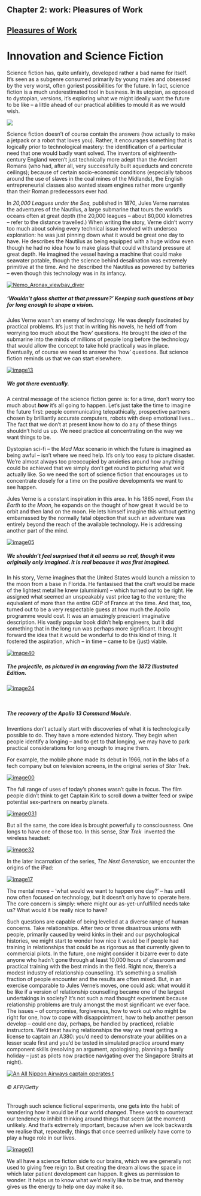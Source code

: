 Chapter  2: work: Pleasures of Work
----------------------------------

[Pleasures of Work](../category/work/pleasures-of-work/index.html)
------------------------------------------------------------------

Innovation and Science Fiction
==============================

Science fiction has, quite unfairly, developed rather a bad name for itself. It’s seen as a subgenre consumed primarily by young males and obsessed by the very worst, often goriest possibilities for the future. In fact, science fiction is a much underestimated tool in business. In its utopian, as opposed to dystopian, versions, it’s exploring what we might ideally want the future to be like – a little ahead of our practical abilities to mould it as we would wish.

![](http://i0.wp.com/img1.mxstatic.com/wallpapers/3fe7394fd670b9b7311b5be52e2a8048_large.jpeg?resize=717%2C404)

<span class="s1">Science fiction doesn’t of course contain the answers (how actually to make a jetpack or a robot that loves you). Rather, it encourages something that is logically prior to technological mastery: the identification of a particular need that one would badly want solved. The inventors of eighteenth-century England weren’t just technically more adept than the Ancient Romans (who had, after all, very successfully built aqueducts and concrete ceilings); because of certain socio-economic conditions (especially taboos around the use of slaves in the coal mines of the Midlands), the English entrepreneurial classes also wanted steam engines rather more urgently than their Roman predecessors ever had.</span>

<span class="s1">In *20,000 Leagues under the Sea,* published in 1870, Jules Verne narrates the adventures of the Nautilus, a large submarine that tours the world’s oceans often at great depth (the 20,000 leagues – about 80,000 kilometres – refer to the distance travelled.) When writing the story, Verne didn’t worry too much about solving every technical issue involved with undersea exploration: he was just pinning down what it would be great one day to have. He describes the Nautilus as being equipped with a huge widow even though he had no idea how to make glass that could withstand pressure at great depth. He imagined the vessel having a machine that could make seawater potable, though the science behind desalination was extremely primitive at the time. And he described the Nautilus as powered by batteries – even though this technology was in its infancy.</span>

[![Nemo\_Aronax\_viewbay\_diver](http://i0.wp.com/www.thebookoflife.org/wp-content/uploads/2015/05/Nemo_Aronax_viewbay_diver.jpg?resize=635%2C575)](http://i0.wp.com/www.thebookoflife.org/wp-content/uploads/2015/05/Nemo_Aronax_viewbay_diver.jpg)

##### <span class="s1">‘Wouldn’t glass shatter at that pressure?’ Keeping such questions at bay for long enough to shape a vision.</span>

<span class="s1">Jules Verne wasn’t an enemy of technology. He was deeply fascinated by practical problems. It’s just that in writing his novels, he held off from worrying too much about the ‘how’ questions. He brought the *idea* of the submarine into the minds of millions of people long before the technology that would allow the concept to take hold practically was in place. Eventually, of course we need to answer the ‘how’ questions. But science fiction reminds us that we can start elsewhere. </span>

[![image13](http://i1.wp.com/www.thebookoflife.org/wp-content/uploads/2015/05/image13.png?resize=635%2C298)](http://i2.wp.com/www.thebookoflife.org/wp-content/uploads/2015/05/image13.png)

##### We got there eventually.

A central message of the science fiction genre is: for a time, don’t worry too much about ***how*** it’s all going to happen. Let’s just take the time to imagine the future first: people communicating telepathically, prospective partners chosen by brilliantly accurate computers, robots with deep emotional lives… The fact that we don’t at present know how to do any of these things shouldn’t hold us up. We need practice at concentrating on the way we want things to be.

<span class="s1">Dystopian sci-fi – the *Mad Max* scenario in which the future is imagined as being awful – isn’t where we need help. It’s only too easy to picture disaster. We’re almost always too preoccupied by anxieties around how anything could be achieved that we simply don’t get round to picturing what we’d actually like. So we need the sort of science fiction that encourages us to concentrate closely for a time on the positive developments we want to see happen. </span>

<span class="s1">Jules Verne is a constant inspiration in this area. In his 1865 novel, *From the Earth to the Moon*, he expands on the thought of how great it would be to orbit and then land on the moon. He lets himself imagine this without getting embarrassed by the normally fatal objection that such an adventure was entirely beyond the reach of the available technology. He is addressing another part of the mind.</span>

[![image05](http://i1.wp.com/www.thebookoflife.org/wp-content/uploads/2015/05/image05.png?resize=635%2C605)](http://i2.wp.com/www.thebookoflife.org/wp-content/uploads/2015/05/image05.png)

##### We shouldn’t feel surprised that it all seems so real, though it was originally only imagined. It is real *because* it was first imagined.

<span class="s1">In his story, Verne imagines that the United States would launch a mission to the moon from a base in Florida. He fantasised that the craft would be made of the lightest metal he knew (aluminium) – which turned out to be right. He assigned what seemed an unspeakably vast price tag to the venture; the equivalent of more than the entire GDP of France at the time. And that, too, turned out to be a very respectable guess at how much the Apollo programme would cost. It was an amazingly prescient imaginative description. His vastly popular book didn’t help engineers, but it did something that in the long run was perhaps more significant. It brought forward the idea that it would be wonderful to do this kind of thing. It fostered the aspiration, which – in time – came to be (just) viable.</span>

[![image40](http://i2.wp.com/www.thebookoflife.org/wp-content/uploads/2015/05/image40.jpg?resize=635%2C643)](http://i0.wp.com/www.thebookoflife.org/wp-content/uploads/2015/05/image40.jpg)

##### The projectile, as pictured in an engraving from the 1872 Illustrated Edition.

[![image24](http://i0.wp.com/www.thebookoflife.org/wp-content/uploads/2015/05/image24.jpg?resize=635%2C543)](http://i0.wp.com/www.thebookoflife.org/wp-content/uploads/2015/05/image24.jpg)

 

##### The recovery of the Apollo 13 Command Module.

<span class="s1">Inventions don’t actually start with discoveries of what it is technologically possible to do. They have a more extended history. They begin when people identify a longing – and to get to that longing, we may have to park practical considerations for long enough to imagine them. </span>

<span class="s1">For example, the mobile phone made its debut in 1966, not in the labs of a tech company but on television screens, in the original series of *Star Trek*.</span>

[![image00](http://i0.wp.com/www.thebookoflife.org/wp-content/uploads/2015/05/image00.jpg?resize=635%2C211)](http://i2.wp.com/www.thebookoflife.org/wp-content/uploads/2015/05/image00.jpg)

The full range of uses of today’s phones wasn’t quite in focus. The film people didn’t think to get Captain Kirk to scroll down a twitter feed or swipe potential sex-partners on nearby planets.

[![image031](http://i2.wp.com/www.thebookoflife.org/wp-content/uploads/2015/05/image0311.jpg?resize=635%2C213)](http://i2.wp.com/www.thebookoflife.org/wp-content/uploads/2015/05/image0311.jpg)

<span class="s1">But all the same, the core idea is brought powerfully to consciousness. One longs to have one of those too. In this sense, *Star Trek*  invented the wireless headset:</span>

[![image32](http://i2.wp.com/www.thebookoflife.org/wp-content/uploads/2015/05/image32.jpg?resize=635%2C413)](http://i2.wp.com/www.thebookoflife.org/wp-content/uploads/2015/05/image32.jpg)

<span class="s1">In the later incarnation of the series, *The Next Generation,* we encounter the origins of the iPad:</span>

[![image17](http://i1.wp.com/www.thebookoflife.org/wp-content/uploads/2015/05/image171.jpg?resize=635%2C484)](http://i1.wp.com/www.thebookoflife.org/wp-content/uploads/2015/05/image171.jpg)

<span class="s1">The mental move – ‘what would we want to happen one day?’ – has until now often focused on technology, but it doesn’t only have to operate here. The core concern is simply: where might our as-yet-unfulfilled needs take us? What would it be really nice to have? </span>

<span class="s1">Such questions are capable of being levelled at a diverse range of human concerns. Take relationships. After two or three disastrous unions with people, primarily caused by weird kinks in their and our psychological histories, we might start to wonder how nice it would be if people had training in relationships that could be as rigorous as that currently given to commercial pilots. In the future, one might consider it bizarre ever to date anyone who hadn’t gone through at least 10,000 hours of classroom and practical training with the best minds in the field. Right now, there’s a modest industry of relationship counselling. It’s something a smallish fraction of people encounter and the results are often mixed. But, in an exercise comparable to Jules Verne’s moves, one could ask: what would it be like if a version of relationship counselling became one of the largest undertakings in society? It’s not such a mad thought experiment because relationship problems are truly amongst the most significant we ever face. The issues – of compromise, forgiveness, how to work out who might be right for one, how to cope with disappointment, how to help another person develop – could one day, perhaps, be handled by practiced, reliable instructors. We’d treat having relationships the way we treat getting a license to captain an A380: you’d need to demonstrate your abilities on a lesser scale first and you’d be tested in simulated practice around many component skills (resolving an argument, apologising, planning a family holiday – just as pilots now practice navigating over the Singapore Straits at night).</span>

[![An All Nippon Airways captain operates t](http://i0.wp.com/www.thebookoflife.org/wp-content/uploads/2015/05/109821067.jpg?resize=635%2C439)](http://i2.wp.com/www.thebookoflife.org/wp-content/uploads/2015/05/109821067.jpg)

###### © AFP/Getty

Through such science fictional experiments, one gets into the habit of wondering how it would be if our world changed. These work to counteract our tendency to inhibit thinking around things that seem (at the moment) unlikely. And that’s extremely important, because when we look backwards we realise that, repeatedly, things that once seemed unlikely have come to play a huge role in our lives.

[![image01](http://i0.wp.com/www.thebookoflife.org/wp-content/uploads/2015/05/image01.jpg?resize=635%2C436)](http://i2.wp.com/www.thebookoflife.org/wp-content/uploads/2015/05/image01.jpg)

We all have a science fiction side to our brains, which we are generally not used to giving free reign to. But creating the dream allows the space in which later patient development can happen. It gives us permission to wonder. It helps us to know what we’d really like to be true, and thereby gives us the energy to help one day make it so.


